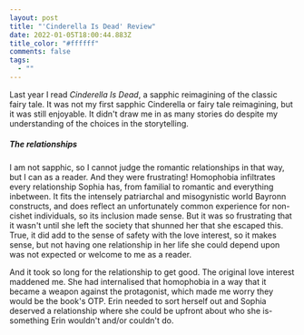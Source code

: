 ```yaml
---
layout: post
title: "'Cinderella Is Dead' Review"
date: 2022-01-05T18:00:44.883Z
title_color: "#ffffff"
comments: false
tags:
  - ""
---
```

Last year I read *Cinderella Is Dead*, a sapphic reimagining of the classic fairy tale. It was not my first sapphic Cinderella or fairy tale reimagining, but it was still enjoyable. It didn't draw me in as many stories do despite my understanding of the choices in the storytelling.

##### The relationships

I am not sapphic, so I cannot judge the romantic relationships in that way, but I can as a reader. And they were frustrating! Homophobia infiltrates every relationship Sophia has, from familial to romantic and everything inbetween. It fits the intensely patriarchal and misogynistic world Bayronn constructs, and does reflect an unfortunately common experience for non-cishet individuals, so its inclusion made sense. But it was so frustrating that it wasn't until she left the society that shunned her that she escaped this. True, it did add to the sense of safety with the love interest, so it makes sense, but not having one relationship in her life she could depend upon was not expected or welcome to me as a reader.

And it took so long for the relationship to get good. The original love interest maddened me. She had internalised that homophobia in a way that it became a weapon against the protagonist, which made me worry they would be the book's OTP. Erin needed to sort herself out and Sophia deserved a relationship where she could be upfront about who she is- something Erin wouldn't and/or couldn't do.